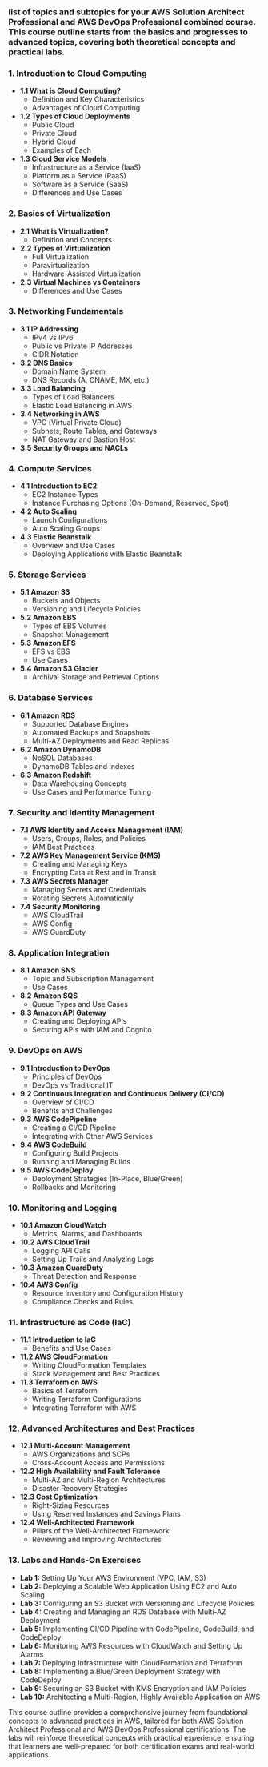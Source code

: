 ### list of topics and subtopics for your AWS Solution Architect Professional and AWS DevOps Professional combined course. This course outline starts from the basics and progresses to advanced topics, covering both theoretical concepts and practical labs.

### **1. Introduction to Cloud Computing**
   - **1.1 What is Cloud Computing?**
     - Definition and Key Characteristics
     - Advantages of Cloud Computing
   - **1.2 Types of Cloud Deployments**
     - Public Cloud
     - Private Cloud
     - Hybrid Cloud
     - Examples of Each
   - **1.3 Cloud Service Models**
     - Infrastructure as a Service (IaaS)
     - Platform as a Service (PaaS)
     - Software as a Service (SaaS)
     - Differences and Use Cases

### **2. Basics of Virtualization**
   - **2.1 What is Virtualization?**
     - Definition and Concepts
   - **2.2 Types of Virtualization**
     - Full Virtualization
     - Paravirtualization
     - Hardware-Assisted Virtualization
   - **2.3 Virtual Machines vs Containers**
     - Differences and Use Cases

### **3. Networking Fundamentals**
   - **3.1 IP Addressing**
     - IPv4 vs IPv6
     - Public vs Private IP Addresses
     - CIDR Notation
   - **3.2 DNS Basics**
     - Domain Name System
     - DNS Records (A, CNAME, MX, etc.)
   - **3.3 Load Balancing**
     - Types of Load Balancers
     - Elastic Load Balancing in AWS
   - **3.4 Networking in AWS**
     - VPC (Virtual Private Cloud)
     - Subnets, Route Tables, and Gateways
     - NAT Gateway and Bastion Host
   - **3.5 Security Groups and NACLs**

### **4. Compute Services**
   - **4.1 Introduction to EC2**
     - EC2 Instance Types
     - Instance Purchasing Options (On-Demand, Reserved, Spot)
   - **4.2 Auto Scaling**
     - Launch Configurations
     - Auto Scaling Groups
   - **4.3 Elastic Beanstalk**
     - Overview and Use Cases
     - Deploying Applications with Elastic Beanstalk

### **5. Storage Services**
   - **5.1 Amazon S3**
     - Buckets and Objects
     - Versioning and Lifecycle Policies
   - **5.2 Amazon EBS**
     - Types of EBS Volumes
     - Snapshot Management
   - **5.3 Amazon EFS**
     - EFS vs EBS
     - Use Cases
   - **5.4 Amazon S3 Glacier**
     - Archival Storage and Retrieval Options

### **6. Database Services**
   - **6.1 Amazon RDS**
     - Supported Database Engines
     - Automated Backups and Snapshots
     - Multi-AZ Deployments and Read Replicas
   - **6.2 Amazon DynamoDB**
     - NoSQL Databases
     - DynamoDB Tables and Indexes
   - **6.3 Amazon Redshift**
     - Data Warehousing Concepts
     - Use Cases and Performance Tuning

### **7. Security and Identity Management**
   - **7.1 AWS Identity and Access Management (IAM)**
     - Users, Groups, Roles, and Policies
     - IAM Best Practices
   - **7.2 AWS Key Management Service (KMS)**
     - Creating and Managing Keys
     - Encrypting Data at Rest and in Transit
   - **7.3 AWS Secrets Manager**
     - Managing Secrets and Credentials
     - Rotating Secrets Automatically
   - **7.4 Security Monitoring**
     - AWS CloudTrail
     - AWS Config
     - AWS GuardDuty

### **8. Application Integration**
   - **8.1 Amazon SNS**
     - Topic and Subscription Management
     - Use Cases
   - **8.2 Amazon SQS**
     - Queue Types and Use Cases
   - **8.3 Amazon API Gateway**
     - Creating and Deploying APIs
     - Securing APIs with IAM and Cognito

### **9. DevOps on AWS**
   - **9.1 Introduction to DevOps**
     - Principles of DevOps
     - DevOps vs Traditional IT
   - **9.2 Continuous Integration and Continuous Delivery (CI/CD)**
     - Overview of CI/CD
     - Benefits and Challenges
   - **9.3 AWS CodePipeline**
     - Creating a CI/CD Pipeline
     - Integrating with Other AWS Services
   - **9.4 AWS CodeBuild**
     - Configuring Build Projects
     - Running and Managing Builds
   - **9.5 AWS CodeDeploy**
     - Deployment Strategies (In-Place, Blue/Green)
     - Rollbacks and Monitoring

### **10. Monitoring and Logging**
   - **10.1 Amazon CloudWatch**
     - Metrics, Alarms, and Dashboards
   - **10.2 AWS CloudTrail**
     - Logging API Calls
     - Setting Up Trails and Analyzing Logs
   - **10.3 Amazon GuardDuty**
     - Threat Detection and Response
   - **10.4 AWS Config**
     - Resource Inventory and Configuration History
     - Compliance Checks and Rules

### **11. Infrastructure as Code (IaC)**
   - **11.1 Introduction to IaC**
     - Benefits and Use Cases
   - **11.2 AWS CloudFormation**
     - Writing CloudFormation Templates
     - Stack Management and Best Practices
   - **11.3 Terraform on AWS**
     - Basics of Terraform
     - Writing Terraform Configurations
     - Integrating Terraform with AWS

### **12. Advanced Architectures and Best Practices**
   - **12.1 Multi-Account Management**
     - AWS Organizations and SCPs
     - Cross-Account Access and Permissions
   - **12.2 High Availability and Fault Tolerance**
     - Multi-AZ and Multi-Region Architectures
     - Disaster Recovery Strategies
   - **12.3 Cost Optimization**
     - Right-Sizing Resources
     - Using Reserved Instances and Savings Plans
   - **12.4 Well-Architected Framework**
     - Pillars of the Well-Architected Framework
     - Reviewing and Improving Architectures

### **13. Labs and Hands-On Exercises**
   - **Lab 1:** Setting Up Your AWS Environment (VPC, IAM, S3)
   - **Lab 2:** Deploying a Scalable Web Application Using EC2 and Auto Scaling
   - **Lab 3:** Configuring an S3 Bucket with Versioning and Lifecycle Policies
   - **Lab 4:** Creating and Managing an RDS Database with Multi-AZ Deployment
   - **Lab 5:** Implementing CI/CD Pipeline with CodePipeline, CodeBuild, and CodeDeploy
   - **Lab 6:** Monitoring AWS Resources with CloudWatch and Setting Up Alarms
   - **Lab 7:** Deploying Infrastructure with CloudFormation and Terraform
   - **Lab 8:** Implementing a Blue/Green Deployment Strategy with CodeDeploy
   - **Lab 9:** Securing an S3 Bucket with KMS Encryption and IAM Policies
   - **Lab 10:** Architecting a Multi-Region, Highly Available Application on AWS

This course outline provides a comprehensive journey from foundational concepts to advanced practices in AWS, tailored for both AWS Solution Architect Professional and AWS DevOps Professional certifications. The labs will reinforce theoretical concepts with practical experience, ensuring that learners are well-prepared for both certification exams and real-world applications.
